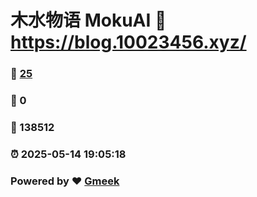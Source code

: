 # 木水物语 MokuAI :link: https://blog.10023456.xyz/ 
### :page_facing_up: [25](https://blog.10023456.xyz//tag.html) 
### :speech_balloon: 0 
### :hibiscus: 138512 
### :alarm_clock: 2025-05-14 19:05:18 
### Powered by :heart: [Gmeek](https://github.com/Meekdai/Gmeek)
